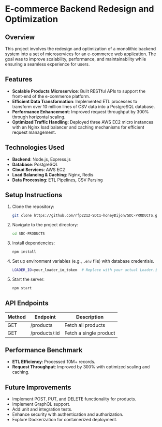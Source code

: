 # E-commerce Backend Redesign and Optimization

## Overview
This project involves the redesign and optimization of a monolithic backend system into a set of microservices for an e-commerce web application. The goal was to improve scalability, performance, and maintainability while ensuring a seamless experience for users.

## Features
- **Scalable Products Microservice**: Built RESTful APIs to support the front-end of the e-commerce platform.
- **Efficient Data Transformation**: Implemented ETL processes to transform over 10 million lines of CSV data into a PostgreSQL database.
- **Performance Enhancement**: Improved request throughput by 300% through horizontal scaling.
- **Optimized Traffic Handling**: Deployed three AWS EC2 micro instances with an Nginx load balancer and caching mechanisms for efficient request management.

## Technologies Used
- **Backend**: Node.js, Express.js
- **Database**: PostgreSQL
- **Cloud Services**: AWS EC2
- **Load Balancing & Caching**: Nginx, Redis
- **Data Processing**: ETL Pipelines, CSV Parsing
  
## Setup Instructions
1. Clone the repository:
   ```sh
   git clone https://github.com/rfp2212-SDC1-honeyDijon/SDC-PRODUCTS.git
   ```
2. Navigate to the project directory:
   ```sh
   cd SDC-PRODUCTS
   ```
3. Install dependencies:
   ```sh
   npm install
   ```
4. Set up environment variables (e.g., `.env` file) with database credentials.
   ```sh
   LOADER_IO=your_loader_io_token  # Replace with your actual Loader.io token
   ```
7. Start the server:
   ```sh
   npm start
   ```

## API Endpoints
| Method | Endpoint             | Description |
|--------|----------------------|-------------|
| GET    | /products            | Fetch all products |
| GET    | /products/:id        | Fetch a single product |

## Performance Benchmark
- **ETL Efficiency**: Processed 10M+ records.
- **Request Throughput**: Improved by 300% with optimized scaling and caching.

## Future Improvements
- Implement POST, PUT, and DELETE functionality for products.
- Implement GraphQL support.
- Add unit and integration tests.
- Enhance security with authentication and authorization.
- Explore Dockerization for containerized deployment.

